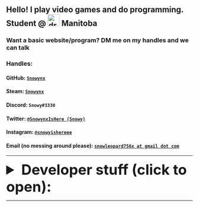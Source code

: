 ## Hello! I play video games and do programming. Student @ <img src="https://emojipedia-us.s3.dualstack.us-west-1.amazonaws.com/thumbs/240/twitter/236/flag-for-canada_1f1e8-1f1e6.png" alt="drawing" width="32" height="32"/> Manitoba

### Want a basic website/program? DM me on my handles and we can talk

### Handles: 

#### GitHub: [`Snowynx`](https://github.com/Snowynx)
#### Steam: [`Snowynx`](https://steamcommunity.com/id/Snowynx/) 
#### Discord: `Snowy#3330`
#### Twitter: [`@SnowynxIsHere (Snowy)`](https://twitter.com/SnowynxIsHere)
#### Instagram: [`@snowyishereee`](https://www.instagram.com/snowyishereee/)
#### Email (no messing around please): [`snowleopard756x at gmail dot com`](mailto:snowleopard756x@gmail.com)

----

<details>
<summary style="font-size: 4vw">
  <b>Developer stuff (click to open): </b>
</summary>
<p>

### [Gists are found here](https://gist.github.com/Snowynx)

### [Global MIT License, applied to my gists and most of my projects
(https://raw.githubusercontent.com/Snowynx/Snowynx.github.io/master/globalLicense.md) 

### [(other than this project, which is licensed under the WTFPL; warning: explicit)](https://raw.githubusercontent.com/Snowynx/Snowynx.github.io/master/LICENSE)
</p>
</details>

----

<link rel="shortcut icon" type="image/png" href="https://emojipedia-us.s3.dualstack.us-west-1.amazonaws.com/thumbs/240/twitter/236/flag-for-canada_1f1e8-1f1e6.png">
